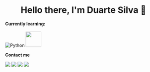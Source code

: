 <h1 align="center">Hello there, I'm Duarte Silva 👋</h1>

<b>Currently learning:</b>
<br><br>
![Python](https://img.shields.io/badge/Python-3776AB?style=flat&logo=python&logoColor=white)
<img width="50" src="https://img.shields.io/badge/JavaScript-575757?style=flat&logo=javascript&logoColor=%23F7DF1E">

<b>Contact me</b>

[<img src="https://img.shields.io/badge/Instagram-%40duartengsilva-1DA1F2">](https://twitter.com/duartengsilva)
[<img src="https://img.shields.io/badge/Instagram-%40duartengsilva-E1306C">](https://instagram.com/duartengsilva)
[<img src="https://img.shields.io/badge/Email-heyduartesilva%40gmail.com-orange">](mailto:heyduartesilva@gmail.com)
<img src="https://img.shields.io/badge/Discord-Duarte%234858-5865F2">
